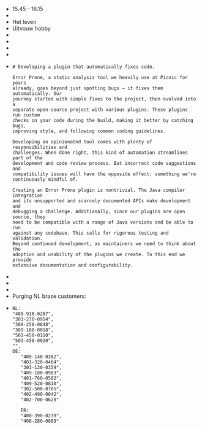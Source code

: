 - 15.45 - 16.15
-
- Het leven
- Uitvouw hobby
-
-
-
-
- ```
  # Developing a plugin that automatically fixes code.
  
  Error Prone, a static analysis tool we heavily use at Picnic for years
  already, goes beyond just spotting bugs — it fixes them automatically. Our
  journey started with simple fixes to the project, then evolved into a
  separate open-source project with various plugins. These plugins run custom
  checks on your code during the build, making it better by catching bugs,
  improving style, and following common coding guidelines.
    
  Developing an opinionated tool comes with plenty of responsibilities and 
  challenges. When done right, this kind of automation streamlines part of the 
  development and code review process. But incorrect code suggestions and
  compatibility issues will have the opposite effect; something we're
  continuously mindful of.
  
  Creating an Error Prone plugin is nontrivial. The Java compiler integration
  and its unsupported and scarcely documented APIs make development and
  debugging a challenge. Additionally, since our plugins are open source, they 
  need to be compatible with a range of Java versions and be able to run
  against any codebase. This calls for rigorous testing and validation.
  Beyond continued development, as maintainers we need to think about the 
  adoption and usability of the plugins we create. To this end we provide 
  extensive documentation and configurability.
  ```
-
-
-
- Purging NL braze customers:
- ```
  NL:
  "409-910-0207",
  "303-270-0954",
  "309-250-0848",
  "309-180-0018",
  "501-450-0110",
  "503-450-0020",
  "",
  DE: 
     "409-140-0382",
     "401-320-0464",
     "303-130-0359",
     "409-180-0983",
     "401-760-0582",
     "409-520-0810",
     "302-500-0765",
     "402-490-0042",
     "402-700-0628"
     
     FR:
     "400-390-0239",
     "408-280-0889"
  
  ```